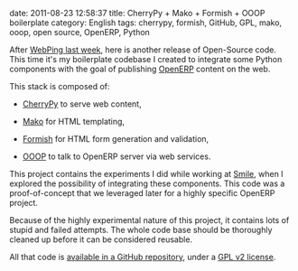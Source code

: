 date: 2011-08-23 12:58:37
title: CherryPy + Mako + Formish + OOOP boilerplate
category: English
tags: cherrypy, formish, GitHub, GPL, mako, ooop, open source, OpenERP, Python

After [WebPing last week](http://kevin.deldycke.com/2011/08/webping-open-sourced/), here is another release of Open-Source code. This time it's my boilerplate codebase I created to integrate some Python components with the goal of publishing [OpenERP](http://www.openerp.com/) content on the web.

This stack is composed of:

  * [CherryPy](http://www.cherrypy.org/) to serve web content,

  * [Mako](http://www.makotemplates.org/) for HTML templating,

  * [Formish](http://github.com/ish) for HTML form generation and validation,

  * [OOOP](http://github.com/lasarux/ooop) to talk to OpenERP server via web services.

This project contains the experiments I did while working at [Smile](http://www.smile.fr/), when I explored the possibility of integrating these components. This code was a proof-of-concept that we leveraged later for a highly specific OpenERP project.

Because of the highly experimental nature of this project, it contains lots of stupid and failed attempts. The whole code base should be thoroughly cleaned up before it can be considered reusable.

All that code is [available in a GitHub repository](http://github.com/kdeldycke/cherrypy_mako_formish_ooop_boilerplate), under a [GPL v2 license](http://www.gnu.org/licenses/gpl-2.0.html).
